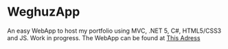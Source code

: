 # WeghuzApp
An easy WebApp to host my portfolio using MVC, .NET 5, C#, HTML5/CSS3 and JS. Work in progress.
The WebApp can be found at <a href="https://weghuzapp.azurewebsites.net/">This Adress</a>
